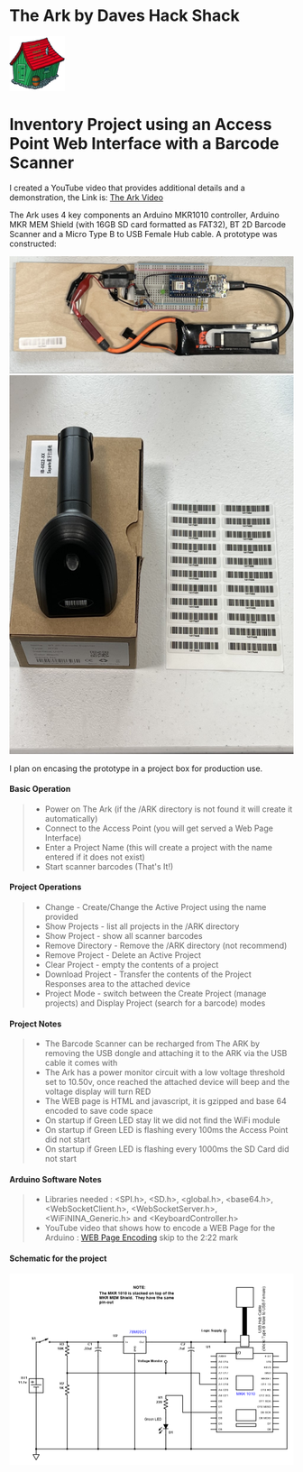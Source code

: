 # The Ark by  Daves Hack Shack

![Daves Hack Shack](/Images/Hackshack.png)


<h1>Inventory Project using an Access Point Web Interface with a Barcode Scanner</h1>

I created a YouTube video that provides additional details and a demonstration, the Link is: [The Ark Video](https://youtu.be/7wXU4oj81e4)

The Ark uses 4 key components an Arduino MKR1010 controller, Arduino MKR MEM Shield (with 16GB SD card formatted as FAT32), BT 2D Barcode Scanner and a Micro Type B to USB Female Hub cable.  A prototype was constructed:

![Prototype](/Images/Prototype.jpg)
![Scanner](/Images/Scanner.jpg)

I plan on encasing the prototype in a project box for production use.

#### Basic Operation

> - Power on The Ark (if the /ARK directory is not found it will create it automatically)
> - Connect to the Access Point (you will get served a Web Page Interface)
> - Enter a Project Name (this will create a project with the name entered if it does not exist)
> - Start scanner barcodes (That's It!)

#### Project Operations

> - Change - Create/Change the Active Project using the name provided
> - Show Projects - list all projects in the /ARK directory
> - Show Project - show all scanner barcodes
> - Remove Directory - Remove the /ARK directory (not recommend)
> - Remove Project - Delete an Active Project
> - Clear Project - empty the contents of a project
> - Download Project - Transfer the contents of the Project Responses area to the attached device 
> - Project Mode - switch between the Create Project (manage projects) and Display Project (search for a barcode) modes

#### Project Notes

> - The Barcode Scanner can be recharged from The ARK by removing the USB dongle and attaching it to the ARK via the USB cable it comes with
> - The Ark has a power monitor circuit with a low voltage threshold set to 10.50v, once reached the attached device will beep and the voltage display will turn RED
> - The WEB page is HTML and javascript, it is gzipped and base 64 encoded to save code space
> - On startup if Green LED stay lit we did not find the WiFi module
> - On startup if Green LED is flashing every 100ms the Access Point did not start
> - On startup if Green LED is flashing every 1000ms the SD Card did not start

#### Arduino Software Notes

> - Libraries needed : <SPI.h>, <SD.h>, <global.h>, <base64.h>, <WebSocketClient.h>, <WebSocketServer.h>, <WiFiNINA_Generic.h> and <KeyboardController.h>
> - YouTube video that shows how to encode a WEB Page for the Arduino : [WEB Page Encoding](https://youtu.be/oKCXiYc311A) skip to the 2:22 mark


#### Schematic for the project

![The Ark Schematic](/Images/TheArk_Schematic.png)
